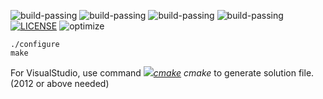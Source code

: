 ![build-passing](https://img.shields.io/badge/build--passing-g%2B%2B6.2.0-brightgreen.svg)
![build-passing](https://img.shields.io/badge/build--passing-tdm--g%2B%2B5.1.0-brightgreen.svg)
![build-passing](https://img.shields.io/badge/build--passing-clang3.8.1-brightgreen.svg)
![build-passing](https://img.shields.io/badge/build--passing-VisualStudio2015(MSVC19.0.24215.1)-brightgreen.svg)
[![LICENSE](https://img.shields.io/badge/LICENSE-Unlicense-brightgreen.svg)](LICENSE)
![optimize](https://img.shields.io/badge/optimize-multithread-blue.svg)

	./configure
	make

For VisualStudio, use command *[![](https://cmake.org/cmake/help/v3.7/_static/cmake-logo-16.png)cmake](https://cmake.org) cmake* to generate solution file. (2012 or above needed)
